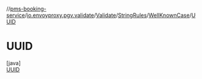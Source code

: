 //[pms-booking-service](../../../../../../index.md)/[io.envoyproxy.pgv.validate](../../../../index.md)/[Validate](../../../index.md)/[StringRules](../../index.md)/[WellKnownCase](../index.md)/[UUID](index.md)

# UUID

[java]\
[UUID](index.md)